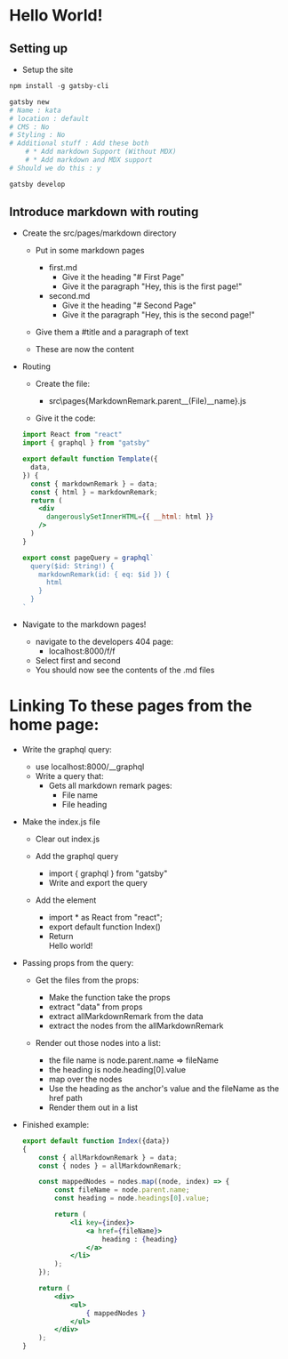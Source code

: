 # Hello World!

## Setting up

* Setup the site
```ps1
npm install -g gatsby-cli

gatsby new
# Name : kata
# location : default
# CMS : No
# Styling : No
# Additional stuff : Add these both
    # * Add markdown Support (Without MDX)
    # * Add markdown and MDX support 
# Should we do this : y

gatsby develop
```

## Introduce markdown with routing
* Create the src/pages/markdown directory
    * Put in some markdown pages
        * first.md
            * Give it the heading "# First Page"
            * Give it the paragraph "Hey, this is the first page!"
        * second.md
            * Give it the heading "# Second Page"
            * Give it the paragraph "Hey, this is the second page!"

    * Give them a #title and a paragraph of text

    * These are now the content

* Routing  
    * Create the file:
        * src\pages\{MarkdownRemark.parent__(File)__name}.js

    * Give it the code:
    ```jsx
    import React from "react"
    import { graphql } from "gatsby"

    export default function Template({
      data,
    }) {
      const { markdownRemark } = data;
      const { html } = markdownRemark;
      return (
        <div
          dangerouslySetInnerHTML={{ __html: html }}
        />
      )
    }

    export const pageQuery = graphql`
      query($id: String!) {
        markdownRemark(id: { eq: $id }) {
          html
        }
      }
    `
    ```

* Navigate to the markdown pages!
    * navigate to the developers 404 page:
        * localhost:8000/f/f
    * Select first and second
    * You should now see the contents of the .md files

# Linking To these pages from the home page:
* Write the graphql query:
    * use localhost:8000/__graphql
    * Write a query that:
        * Gets all markdown remark pages:
            * File name
            * File heading

* Make the index.js file 
    * Clear out index.js

    * Add the graphql query
        * import { graphql } from "gatsby"
        * Write and export the query

    * Add the element
        * import * as React from "react";
        * export default function Index()
        * Return <div> Hello world! </div>

* Passing props from the query:
    * Get the files from the props:
        * Make the function take the props
        * extract "data" from props
        * extract allMarkdownRemark from the data
        * extract the nodes from the allMarkdownRemark

    * Render out those nodes into a list:
        * the file name is node.parent.name => fileName
        * the heading is node.heading[0].value
        * map over the nodes
        * Use the heading as the anchor's value and the fileName as the href path
        * Render them out in a list


* Finished example:
    ```jsx
    export default function Index({data})
    {
        const { allMarkdownRemark } = data;
        const { nodes } = allMarkdownRemark;

        const mappedNodes = nodes.map((node, index) => {
            const fileName = node.parent.name;
            const heading = node.headings[0].value;

            return (
                <li key={index}>
                    <a href={fileName}>
                        heading : {heading}
                    </a>
                </li>
            );
        });

        return (
            <div>
                <ul>
                    { mappedNodes }
                </ul>
            </div>
        );
    }
    ```
